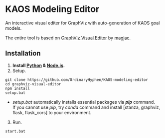 # KAOS Modeling Editor
An interactive visual editer for GraphViz with auto-generation of KAOS goal models.

The entire tool is based on [GraphViz Visual Editor](https://github.com/magjac/graphviz-visual-editor) by [magjac](https://github.com/magjac).


## Installation
1. **Install [Python](https://www.python.org/downloads/) & [Node.js](https://nodejs.org/en).**
2. Setup.
```
git clone https://github.com/OrdinaryHyphen/KAOS-modeling-editor
cd graphviz-visual-editor
npm install
setup.bat
```

* _setup.bat_ automatically installs essential packages via **_pip_** command.  
If you cannot use _pip_, try _conda_ command and install \[stanza, graphviz, flask, flask_cors\] to your environment.


3. Run.
```
start.bat
```
